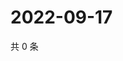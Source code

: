 # 2022-09-17

共 0 条

<!-- BEGIN WEIBO -->
<!-- 最后更新时间 Sat Sep 17 2022 19:14:45 GMT+0800 (China Standard Time) -->

<!-- END WEIBO -->
